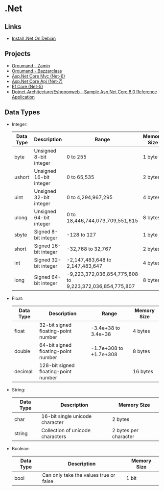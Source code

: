 # .Net

## Links

- [Install .Net On Debian](https://learn.microsoft.com/en-us/dotnet/core/install/linux-debian)

## Projects

- [Oroumand - Zamin](https://github.com/oroumand/Zamin)
- [Oroumand - Bazzarclass](https://github.com/oroumand/BazzarClass)
- [Asp.Net Core Mvc (Net-6)](https://github.com/bhrugen/Bulky)
- [Asp.Net Core Api (Net-7)](https://github.com/bhrugen/MagicVilla_API)
- [Ef Core (Net-5)](https://github.com/bhrugen/WizLib_EFCore)
- [Dotnet-Architecture/Eshoponweb - Sample Asp.Net Core 8.0 Reference Application](https://github.com/dotnet-architecture/eShopOnWeb)

## Data Types

- Integer:

  | Data Type | Description             | Range                                                   | Memory Size |
  | --------- | ----------------------- | ------------------------------------------------------- | ----------- |
  | byte      | Unsigned 8-bit integer  | 0 to 255                                                | 1 byte      |
  | ushort    | Unsigned 16-bit integer | 0 to 65,535                                             | 2 bytes     |
  | uint      | Unsigned 32-bit integer | 0 to 4,294,967,295                                      | 4 bytes     |
  | ulong     | Unsigned 64-bit integer | 0 to 18,446,744,073,709,551,615                         | 8 bytes     |
  | sbyte     | Signed 8-bit integer    | -128 to 127                                             | 1 byte      |
  | short     | Signed 16-bit integer   | -32,768 to 32,767                                       | 2 bytes     |
  | int       | Signed 32-bit integer   | -2,147,483,648 to 2,147,483,647                         | 4 bytes     |
  | long      | Signed 64-bit integer   | -9,223,372,036,854,775,808 to 9,223,372,036,854,775,807 | 8 bytes     |

- Float:

  | Data Type | Description                          | Range                  | Memory Size |
  | --------- | ------------------------------------ | ---------------------- | ----------- |
  | float     | 32-bit signed floating-point number  | -3.4e+38 to 3.4e+38    | 4 bytes     |
  | double    | 64-bit signed floating-point number  | -1.7e+308 to +1.7e+308 | 8 bytes     |
  | decimal   | 128-bit signed floating-point number |                        | 16 bytes    |

- String:

  | Data Type | Description                      | Memory Size           |
  | --------- | -------------------------------- | --------------------- |
  | char      | 16-bit single unicode character  | 2 bytes               |
  | string    | Collection of unicode characters | 2 bytes per character |

- Boolean:

  | Data Type | Description                            | Memory Size |
  | --------- | -------------------------------------- | ----------- |
  | bool      | Can only take the values true or false | 1 bit       |
